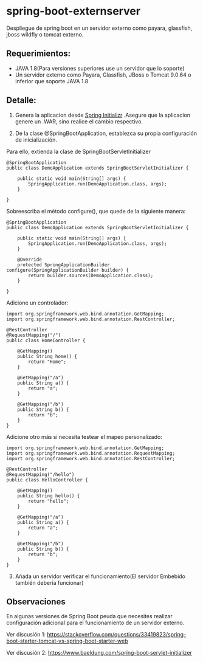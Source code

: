 # spring-boot-externserver
Despliegue de spring boot en un servidor externo como payara, glassfish, jboss wildfly o tomcat externo.

## Requerimientos:
* JAVA 1.8(Para versiones superiores use un servidor que lo soporte)
* Un servidor externo como Payara, Glassfish, JBoss o Tomcat 9.0.64 o inferior que soporte JAVA 1.8

## Detalle:
1. Genera la aplicacion desde [Spring Initializr](https://start.spring.io/) .Asegure que la aplicacion genere un .WAR, sino realice el cambio respectivo.
<!--
Asegurate de tener la siguiente dependencia en tu POM(En futuras versiones puede cambiar)
```
<dependency>
    <groupId>org.springframework.boot</groupId>
    <artifactId>spring-boot-starter-tomcat</artifactId>
    <scope>provided</scope>
</dependency>
```
-->
2. De la clase @SpringBootApplication, establezca su propia configuración de inicialización. 

Para ello, extienda la clase de SpringBootServletInitializer
```
@SpringBootApplication
public class DemoApplication extends SpringBootServletInitializer {

    public static void main(String[] args) {
        SpringApplication.run(DemoApplication.class, args);
    }

}
```
Sobreescriba el método configure(), que quede de la siguiente manera:

```
@SpringBootApplication
public class DemoApplication extends SpringBootServletInitializer {

    public static void main(String[] args) {
        SpringApplication.run(DemoApplication.class, args);
    }

    @Override
    protected SpringApplicationBuilder configure(SpringApplicationBuilder builder) {
        return builder.sources(DemoApplication.class);
    }

}
```
Adicione un controlador:
```
import org.springframework.web.bind.annotation.GetMapping;
import org.springframework.web.bind.annotation.RestController;

@RestController
@RequestMapping("/")
public class HomeController {

    @GetMapping()
    public String home() {
        return "Home";
    }

    @GetMapping("/a")
    public String a() {
        return "a";
    }

    @GetMapping("/b")
    public String b() {
        return "b";
    }
}
```
Adicione otro más si necesita testear el mapeo personalizado:
```
import org.springframework.web.bind.annotation.GetMapping;
import org.springframework.web.bind.annotation.RequestMapping;
import org.springframework.web.bind.annotation.RestController;

@RestController
@RequestMapping("/hello")
public class HelloController {

    @GetMapping()
    public String hello() {
        return "hello";
    }

    @GetMapping("/a")
    public String a() {
        return "a";
    }

    @GetMapping("/b")
    public String b() {
        return "b";
    }
}
```
3. Añada un servidor verificar el funcionamiento(El servidor Embebido también debería funcionar)

## Observaciones
En algunas versiones de Spring Boot peuda que necesites realizar configuración adicional para el funcionamiento de  un servidor externo.

Ver discusión 1:
https://stackoverflow.com/questions/33419823/spring-boot-starter-tomcat-vs-spring-boot-starter-web

Ver discusión 2:
https://www.baeldung.com/spring-boot-servlet-initializer

